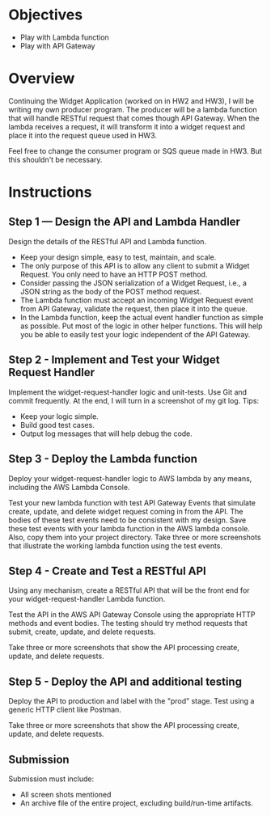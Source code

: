 # Objectives
- Play with Lambda function
- Play with API Gateway

# Overview
Continuing the Widget Application (worked on in HW2 and HW3), I will be writing my own producer program. 
The producer will be a lambda function that will handle RESTful request that comes though API Gateway. 
When the lambda receives a request, it will transform it into a widget request and place it into the request queue used in HW3.

Feel free to change the consumer program or SQS queue made in HW3. But this shouldn't be necessary.

# Instructions
## Step 1 — Design the API and Lambda Handler
Design the details of the RESTful API and Lambda function. 
- Keep your design simple, easy to test, maintain, and scale.
- The only purpose of this API is to allow any client to submit a Widget Request. You only need to have an HTTP POST method.
- Consider passing the JSON serialization of a Widget Request, i.e., a JSON string as the body of the POST method request.
- The Lambda function must accept an incoming Widget Request event from API Gateway, validate the request, then place it into the queue.
- In the Lambda function, keep the actual event handler function as simple as possible. Put most of the logic in other helper functions. This will help you be able to easily test your logic independent of the API Gateway.

## Step 2 - Implement and Test your Widget Request Handler
Implement the widget-request-handler logic and unit-tests. 
Use Git and commit frequently. At the end, I will turn in a screenshot of my git log.
Tips:
- Keep your logic simple.
- Build good test cases.
- Output log messages that will help debug the code.

## Step 3 - Deploy the Lambda function
Deploy your widget-request-handler logic to AWS lambda by any means, including the AWS Lambda Console.

Test your new lambda function with test API Gateway Events that simulate create, update, and delete widget request coming in from the API.
The bodies of these test events need to be consistent with my design. Save these test events with your lambda function in the AWS lambda console. 
Also, copy them into your project directory.
Take three or more screenshots that illustrate the working lambda function using the test events.

## Step 4 - Create and Test a RESTful API
Using any mechanism, create a RESTful API that will be the front end for your widget-request-handler Lambda function.

Test the API in the AWS API Gateway Console using the appropriate HTTP methods and event bodies. 
The testing should try method requests that submit, create, update, and delete requests.

Take three or more screenshots that show the API processing create, update, and delete requests.

## Step 5 - Deploy the API and additional testing
Deploy the API to production and label with the "prod" stage. Test using a generic HTTP client like Postman.

Take three or more screenshots that show the API processing create, update, and delete requests. 

## Submission
Submission must include:
- All screen shots mentioned 
- An archive file of the entire project, excluding build/run-time artifacts.

